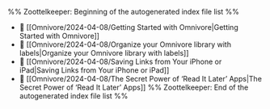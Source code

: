 %% Zoottelkeeper: Beginning of the autogenerated index file list  %%
- 📄 [[Omnivore/2024-04-08/Getting Started with Omnivore|Getting Started with Omnivore]]
- 📄 [[Omnivore/2024-04-08/Organize your Omnivore library with labels|Organize your Omnivore library with labels]]
- 📄 [[Omnivore/2024-04-08/Saving Links from Your iPhone or iPad|Saving Links from Your iPhone or iPad]]
- 📄 [[Omnivore/2024-04-08/The Secret Power of ‘Read It Later’ Apps|The Secret Power of ‘Read It Later’ Apps]]
%% Zoottelkeeper: End of the autogenerated index file list  %%
